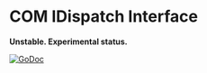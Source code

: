 # COM IDispatch Interface

**Unstable. Experimental status.**

[![GoDoc](https://godoc.org/github.com/go-ole/idispatch?status.svg)](https://godoc.org/github.com/go-ole/idispatch)

